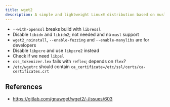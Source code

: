 ```yaml
---
title: wget2
description: A simple and lightweight Linux® distribution based on musl libc and toybox
---
```


- `--with-openssl` breaks build with `libressl`
- Disable `libidn` and `libidn2`; not needed and no `musl` support
- `wget2_noinstall`, `--enable-fuzzing` and `--enable-manylibs` are for developers
- Disable `libpcre` and use `libpcre2` instead
- Check if we need `libpsl`
- `css_tokenizer.lex` fails with `reflex`; depends on `flex`?
- `/etc/wgetrc` should contain `ca_certificate=/etc/ssl/certs/ca-certificates.crt`

## References
- https://gitlab.com/gnuwget/wget2/-/issues/603
